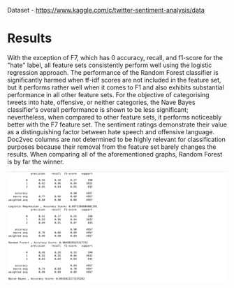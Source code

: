 Dataset - https://www.kaggle.com/c/twitter-sentiment-analysis/data

# Results

With the exception of F7, which has 0 accuracy, recall, and f1-score for the "hate" label, all feature sets consistently perform well using the logistic regression approach. The performance of the Random Forest classifier is significantly harmed when tf-idf scores are not included in the feature set, but it performs rather well when it comes to F1 and also exhibits substantial performance in all other feature sets. For the objective of categorising tweets into hate, offensive, or neither categories, the Nave Bayes classifier's overall performance is shown to be less significant; nevertheless, when compared to other feature sets, it performs noticeably better with the F7 feature set. The sentiment ratings demonstrate their value as a distinguishing factor between hate speech and offensive language. Doc2vec columns are not determined to be highly relevant for classification purposes because their removal from the feature set barely changes the results. When comparing all of the aforementioned graphs, Random Forest is by far the winner. 

![alt text](https://github.com/huehue26/detox/blob/main/img/result.png?raw=true)
